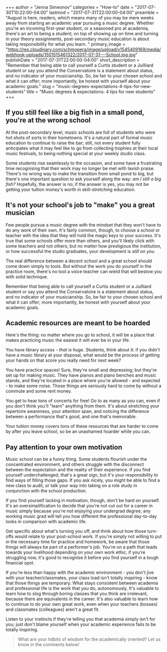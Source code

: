 +++
author = "Jenna Simeonov"
categories = "How-to"
date = "2017-07-30T10:22:00-04:00"
lastmod = "2017-07-31T22:00:00-04:00"
preamble = "August is here, readers, which means many of you may be mere weeks away from starting an academic year pursuing a music degree. Whether you're an incoming first-year student, or a seasoned pro at academia, there's an art to being a student; on top of showing up on time and turning in your theory assignments, post-secondary music education is about taking responsibility for what you learn. "
primary_image = "https://res.cloudinary.com/schmopera/image/upload/v1545409169/media/webhook-uploads/1501515461322/2017-07-31---School.jpg.jpg"
publishDate = "2017-07-31T22:00:00-04:00"
short_description = "Remember that being able to call yourself a Curtis student or a Juilliard student or say you attend the Conservatoire is a statement about status, and no indicator of your musicianship. So, be fair to your chosen school and what it can offer; more importantly, be honest with yourself about your academic goals."
slug = "music-degrees-expectations-4-tips-for-new-students"
title = "Music degrees &amp; expectations: 4 tips for new students"
+++

## If you still feel like a big fish in a small pond, you're at the wrong school

At the post-secondary level, music schools are full of students who were hot shots of sorts in their hometowns. It's a natural part of formal music education to continue to raise the bar; still, not every student fully anticipates what it may feel like to go from collecting trophies at their local music festivals, to being nothing special at your weekly studio class.

Some students rise seamlessly to the occasion, and some have a frustrating time recognising that their work may no longer be met with lavish praise. There's no wrong way to make the transition from small pond to big, but there's one important question to ask yourself along the way: *am I still a big fish?* Hopefully, the answer is no; if the answer is yes, you may not be getting your tuition money's worth in skill-stretching education.

## It's not your school's job to "make" you a great musician

Few people pursue a music degree with the mindset that they won't have to do any work of their own. It's fairly common, though, to choose a school or teacher with the idea that they will hold the magic keys to your success. It's true that some schools offer more than others, and you'll likely click with some teachers and not others; but no matter how prestigious the institution, or how successful the studio graduates, your development is *still on you*.

The real difference between a decent school and a great school should come down simply to tools. But without the work you do yourself in the practice room, there's no tool a voice teacher can wield that will bestow you with solid technique. 

Remember that being able to call yourself a Curtis student or a Juilliard student or say you attend the Conservatoire is a statement about status, and no indicator of your musicianship. So, be fair to your chosen school and what it can offer; more importantly, be honest with yourself about your academic goals.

## Academic resources are meant to be hoarded

Here's the thing: no matter where you go to school, it will be a place that makes practicing music the easiest it will ever be in your life. 

You have library access - *that is huge*. Students, think about it: if you didn't have a music library at your disposal, what would be the process of getting your hands on that score you really need for next week?

You have practice spaces! Sure, they're small and depressing; but they're set up for making music. They have pianos and piano benches and music stands, and they're located in a place where you're allowed - and expected - to make some noise. Those things are seriously hard to come by without a commute and some rent money.

You get to hear tons of concerts for free! Go to as many as you can, even if you don't think you'll "learn" anything from them. It's about stretching your repertoire awareness, your attention span, and noticing the difference between a performance that's good, and one that's memorable. 

Your tuition money covers tons of these resources that are harder to come by after you leave school, so be an unashamed hoarder while you can.

## Pay attention to your own motivation

Music school can be a funny thing. Some students flourish under the concentrated environment, and others struggle with the disconnect between the expectation and the reality of their experience. If you find yourself underchallenged, that's a great sign, but it's your responsibility to find ways of filling those gaps. If you ask nicely, you might be able to find a new class to audit, or talk your way into taking on a role study in conjunction with the school production.

If you find yourself lacking in motivation, though, don't be hard on yourself. It's an oversimplification to decide that you're not cut out for a career in music simply because you're not enjoying your undergrad degree; any working music grad will tell you how different the professional day-to-day looks in comparison with academic life. 

Get specific about what's turning you off, and think about how those turn-offs would relate to your post-school work. If you're simply not willing to put in the necessary time for practice and homework, be aware that those things will always be part of a performer's job. You're on a path that leads towards your livelihood depending on your own work ethic; if you're struggling now, it's good to recognise it before you find yourself in a tough financial spot.

If you're less than happy with the academic environment - you don't jive with your teacher/classmates, your class load isn't totally inspiring - know that those things are temporary. What stays consistent between academia and professional life is the work that *you* do, autonomously. It's valuable to learn how to slog through boring classes that you think are irrelevant, because there are equivalents in the career. It's also valuable to learn how to continue to do your own great work, even when your teachers (bosses) and classmates (colleagues) aren't a great fit. 

Listen to your instincts if they're telling you that academia simply isn't for you; just don't blame yourself when your academic experience fails to be totally inspiring.

>What are your tidbits of wisdom for the academically oriented? Let us know in the comments below!
